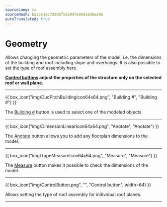 ```yaml
---
sourceLang: cs
sourceHash: ba2cc1ec7298bf581947e95816d6e296
autoTranslated: true
---
```


# Geometry

<p>Allows changing the geometric parameters of the model, i.e. the dimensions of the building and roof including slope and overhangs. It is also possible to set the type of roof assembly here.</p>

<p><b><u>Control buttons</u> adjust the properties of the structure only on the selected roof or wall plane.</b></p>

<hr class="main">

{{ box_icon("img/DuoPitchBuildingIcon64x64.png", "Building #", "Building #") }}

<p>The <u>Building #</u> button is used to select one of the modeled objects.</p>

<hr class="main">

{{ box_icon("img/DimensionLinearIcon64x64.png", "Anotate", "Anotate") }}

<p>The <u>Anotate</u> button allows you to add any floorplan dimensions to the model.</p>

<hr class="main">

{{ box_icon("img/TapeMeasureIcon64x64.png", "Measure", "Measure") }}

<p>The <u>Measure</u> button makes it possible to check the dimensions of the model.</p>

<hr class="main">

{{ box_icon("img/ControlButton.png", "", "Control button", width=64) }}

<p>Allows setting the type of roof assembly for individual roof planes.</p>

<hr class="main">

<!-- product: HiStruct Building Configurator -->